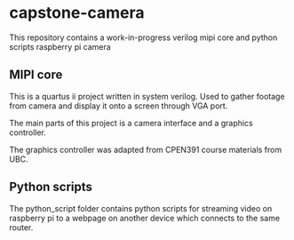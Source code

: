 # capstone-camera
This repository contains a work-in-progress verilog mipi core and python scripts raspberry pi camera

## MIPI core
This is a quartus ii project written in system verilog.
Used to gather footage from camera and display it onto a screen through VGA port.

The main parts of this project is a camera interface and a graphics controller.

The graphics controller was adapted from CPEN391 course materials from UBC.

## Python scripts
The python_script folder contains python scripts for streaming video on raspberry pi to a webpage on another device which connects to the same router.